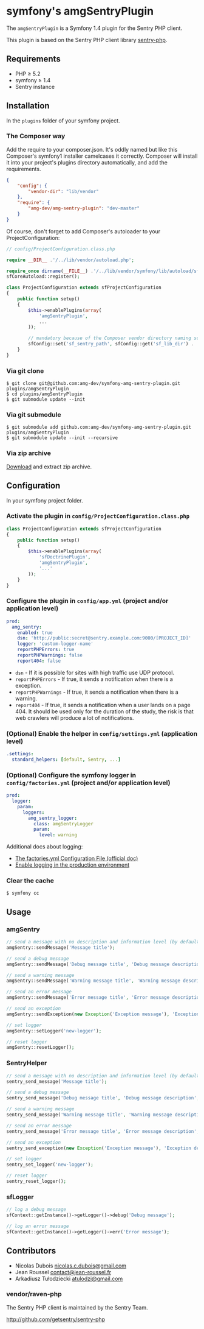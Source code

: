# symfony's amgSentryPlugin

The `amgSentryPlugin` is a Symfony 1.4 plugin for the Sentry PHP client.

This plugin is based on the Sentry PHP client library [sentry-php](https://github.com/getsentry/sentry-php).

## Requirements

* PHP ≥ 5.2
* symfony ≥ 1.4
* Sentry instance

## Installation

In the `plugins` folder of your symfony project.

### The Composer way

Add the require to your composer.json. It's oddly named but like this Composer's symfony1 installer camelcases it correctly. Composer will install it into your project's plugins directory automatically, and add the requirements.

```json
{
    "config": {
        "vendor-dir": "lib/vendor"
    },
    "require": {
        "amg-dev/amg-sentry-plugin": "dev-master"
    }
}
```

Of course, don't forget to add Composer's autoloader to your ProjectConfiguration:

```php
// config/ProjectConfiguration.class.php

require __DIR__ .'/../lib/vendor/autoload.php';

require_once dirname(__FILE__) .'/../lib/vendor/symfony/lib/autoload/sfCoreAutoload.class.php';
sfCoreAutoload::register();

class ProjectConfiguration extends sfProjectConfiguration
{
    public function setup()
    {
        $this->enablePlugins(array(
            'amgSentryPlugin',
            ...
        ));

        // mandatory because of the Composer vendor directory naming scheme
        sfConfig::set('sf_sentry_path', sfConfig::get('sf_lib_dir') . '/vendor/sentry');
    }
}
```

### Via git clone

```
$ git clone git@github.com:amg-dev/symfony-amg-sentry-plugin.git plugins/amgSentryPlugin
$ cd plugins/amgSentryPlugin
$ git submodule update --init
```

### Via git submodule

```
$ git submodule add github.com:amg-dev/symfony-amg-sentry-plugin.git plugins/amgSentryPlugin
$ git submodule update --init --recursive
```

### Via zip archive

[Download](https://github.com/amg-dev/symfony-amg-sentry-plugin/archive/master.zip) and extract zip archive.

## Configuration

In your symfony project folder.

### Activate the plugin in `config/ProjectConfiguration.class.php`

```php
class ProjectConfiguration extends sfProjectConfiguration
{
	public function setup()
	{
		$this->enablePlugins(array(
			'sfDoctrinePlugin',
			'amgSentryPlugin',
			'...'
		));
	}
}
```

### Configure the plugin in `config/app.yml` (project and/or application level)

```yaml
prod:
  amg_sentry:
    enabled: true
    dsn: 'http://public:secret@sentry.example.com:9000/[PROJECT_ID]'
    logger: 'custom-logger-name'
    reportPHPErrors: true
    reportPHPWarnings: false
    report404: false
```

 * `dsn` - If it is possible for sites with high traffic use UDP protocol.
 * `reportPHPErrors` - If true, it sends a notification when there is a exception.
 * `reportPHPWarnings` - If true, it sends a notification when there is a warning.
 * `report404` - If true, it sends a notification when a user lands on a page 404. It should be used only for the duration of the study, the risk is that web crawlers will produce a lot of notifications.

### (Optional) Enable the helper in `config/settings.yml` (application level)

```yaml
.settings:
  standard_helpers: [default, Sentry, ...]
```

### (Optional) Configure the symfony logger in `config/factories.yml` (project and/or application level)

```yaml
prod:
  logger:
    param:
      loggers:
        amg_sentry_logger:
          class: amgSentryLogger
          param:
            level: warning
```

Additional docs about logging:

* [The factories.yml Configuration File (official doc)](http://symfony.com/legacy/doc/reference/1_4/en/05-Factories)
* [Enable logging in the production environment](http://symfony-blog.driebit.nl/2010/11/enable-logging-in-the-production-environment/)

### Clear the cache

```
$ symfony cc
```

## Usage

### amgSentry

```php
// send a message with no description and information level (by default)
amgSentry::sendMessage('Message title');

// send a debug message
amgSentry::sendMessage('Debug message title', 'Debug message description', amgSentry::DEBUG);

// send a warning message
amgSentry::sendMessage('Warning message title', 'Warning message description', amgSentry::WARNING);

// send an error message
amgSentry::sendMessage('Error message title', 'Error message description', amgSentry::ERROR);

// send an exception
amgSentry::sendException(new Exception('Exception message'), 'Exception description');

// set logger
amgSentry::setLogger('new-logger');

// reset logger
amgSentry::resetLogger();
```

### SentryHelper

```php
// send a message with no description and information level (by default)
sentry_send_message('Message title');

// send a debug message
sentry_send_message('Debug message title', 'Debug message description', amgSentry::DEBUG);

// send a warning message
sentry_send_message('Warning message title', 'Warning message description', amgSentry::WARNING);

// send an error message
sentry_send_message('Error message title', 'Error message description', amgSentry::ERROR);

// send an exception
sentry_send_exception(new Exception('Exception message'), 'Exception description');

// set logger
sentry_set_logger('new-logger');

// reset logger
sentry_reset_logger();
```

### sfLogger

```php
// log a debug message
sfContext::getInstance()->getLogger()->debug('Debug message');

// log an error message
sfContext::getInstance()->getLogger()->err('Error message');
```

## Contributors

* Nicolas Dubois <nicolas.c.dubois@gmail.com>
* Jean Roussel <contact@jean-roussel.fr>
* Arkadiusz Tułodziecki <atulodzi@gmail.com>

### vendor/raven-php

The Sentry PHP client is maintained by the Sentry Team.

http://github.com/getsentry/sentry-php
